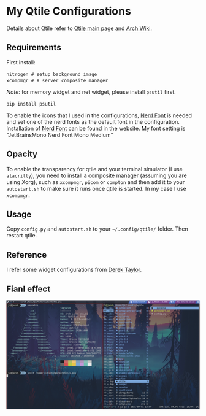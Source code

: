 # My Qtile Configurations

Details about Qtile refer to [Qtile main page](http://www.qtile.org/) and [Arch Wiki](https://wiki.archlinux.org/title/Qtile).

## Requirements
First install:
```
nitrogen # setup background image
xcompmgr # X server composite manager
```

*Note*: for memory widget and net widget, please install ```psutil``` first.
```
pip install psutil
```

To enable the icons that I used in the configurations, [Nerd Font](https://www.nerdfonts.com/) is needed and set one of the nerd fonts as the default font in the configuration. Installation of [Nerd Font](https://www.nerdfonts.com/) can be found in the website. My font setting is "JetBrainsMono Nerd Font Mono Medium"

## Opacity
To enable the transparency for qtile and your terminal simulator (I use ```alacritty```), you need to install a composite manager (assuming you are using Xorg), such as ```xcompmgr```, ```picom``` or ```compton``` and then add it to your ```autostart.sh``` to make sure it runs once qtile is started. In my case I use ```xcompmgr```.

## Usage
Copy ```config.py``` and ```autostart.sh``` to your ```~/.config/qtile/``` folder. Then restart qtile.

## Reference
I refer some widget configurations from [Derek Taylor](https://gitlab.com/dwt1/dotfiles/-/blob/master/.config/qtile/config.py).

## Fianl effect

![my-qtile](./img/1.png)
